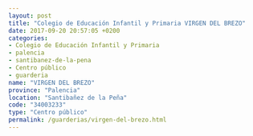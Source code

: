 ```yaml
---
layout: post
title: "Colegio de Educación Infantil y Primaria VIRGEN DEL BREZO"
date: 2017-09-20 20:57:05 +0200
categories:
- Colegio de Educación Infantil y Primaria
- palencia
- santibanez-de-la-pena
- Centro público
- guarderia
name: "VIRGEN DEL BREZO"
province: "Palencia"
location: "Santibañez de la Peña"
code: "34003233"
type: "Centro público"
permalink: /guarderias/virgen-del-brezo.html
---
```

